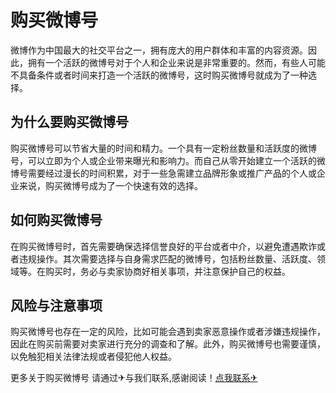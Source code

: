 # 购买微博号

微博作为中国最大的社交平台之一，拥有庞大的用户群体和丰富的内容资源。因此，拥有一个活跃的微博号对于个人和企业来说是非常重要的。然而，有些人可能不具备条件或者时间来打造一个活跃的微博号，这时购买微博号就成为了一种选择。

## 为什么要购买微博号

购买微博号可以节省大量的时间和精力。一个具有一定粉丝数量和活跃度的微博号，可以立即为个人或企业带来曝光和影响力。而自己从零开始建立一个活跃的微博号需要经过漫长的时间积累，对于一些急需建立品牌形象或推广产品的个人或企业来说，购买微博号成为了一个快速有效的选择。

## 如何购买微博号

在购买微博号时，首先需要确保选择信誉良好的平台或者中介，以避免遭遇欺诈或者违规操作。其次需要选择与自身需求匹配的微博号，包括粉丝数量、活跃度、领域等。在购买时，务必与卖家协商好相关事项，并注意保护自己的权益。

## 风险与注意事项

购买微博号也存在一定的风险，比如可能会遇到卖家恶意操作或者涉嫌违规操作，因此在购买前需要对卖家进行充分的调查和了解。此外，购买微博号也需要谨慎，以免触犯相关法律法规或者侵犯他人权益。

更多关于购买微博号 请通过✈与我们联系,感谢阅读！[点我联系✈](https://ac.k02.cc)